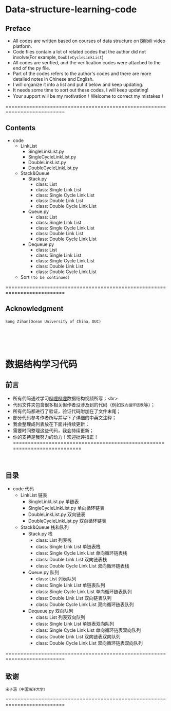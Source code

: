 # Data-structure-learning-code


## Preface
* All codes are written based on courses of data structure on [Bilibili](https://www.bilibili.com/video/av21540971? "https://www.bilibili.com/video/av21540971?") video platform. <br>
* Code files contain a lot of related codes that the author did not involve(For example, `DoubleCycleLinkList`) <br>
* All codes are verified, and the verification codes were attached to the end of the py file. <br>
* Part of the codes refers to the author's codes and there are more detailed notes in Chinese and English. <br>
* I will organize it into a list and put it below and keep updating. <br>
* It needs some time to sort out these codes, I will keep updating! <br>
* Your support will be my motivation！Welcome to correct my mistakes！<br>

==========================================================================
<br>

## Contents

* code
  * LinkList
    * SingleLinkList.py
    * SingleCycleLinkList.py
    * DoubleLinkList.py
    * DoubleCycleLinkList.py
  * Stack&Queue
    * Stack.py
      * class: List
      * class: Single Link List
      * class: Single Cycle Link List
      * class: Double Link List
      * class: Double Cycle Link List
    * Queue.py
      * class: List
      * class: Single Link List
      * class: Single Cycle Link List
      * class: Double Link List
      * class: Double Cycle Link List
    * Dequeue.py
      * class: List
      * class: Single Link List
      * class: Single Cycle Link List
      * class: Double Link List
      * class: Double Cycle Link List
  * Sort `(to be continued)`
  
 
==========================================================================
<br>

## Acknowledgment
`Song Zihan(Ocean University of China，OUC)`





<br> <br> <br>
# 数据结构学习代码


## 前言
* 所有代码通过学习[哔哩哔哩](https://www.bilibili.com/video/av21540971? "https://www.bilibili.com/video/av21540971?")数据结构视频所写；<br>
* 代码文件夹包含很多相关但作者没涉及到的代码（例如`双向循环链表`等）；<br>
* 所有代码都进行了验证，验证代码附加在了文件末尾；<br>
* 部分代码参考作者所写并写下了详细的中英文注释；<br>
* 我会整理成列表放在下面并持续更新；<br>
* 需要时间整理这些代码，我会持续更新；<br>
* 你的支持是我努力的动力！欢迎批评指正！<br>
==========================================================================
<br>

## 目录

* code 代码
  * LinkList 链表
    * SingleLinkList.py 单链表
    * SingleCycleLinkList.py 单向循环链表
    * DoubleLinkList.py 双向链表
    * DoubleCycleLinkList.py 双向循环链表
  * Stack&Queue 栈和队列
    * Stack.py 栈
      * class: List 列表栈
      * class: Single Link List 单链表栈
      * class: Single Cycle Link List 单向循环链表栈
      * class: Double Link List 双向链表栈
      * class: Double Cycle Link List 双向循环链表栈
    * Queue.py 队列
      * class: List 列表队列
      * class: Single Link List 单链表队列
      * class: Single Cycle Link List 单向循环链表队列
      * class: Double Link List 双向链表队列
      * class: Double Cycle Link List 双向循环链表队列
    * Dequeue.py 双向队列
      * class: List 列表双向队列
      * class: Single Link List 单链表双向队列
      * class: Single Cycle Link List 单向循环链表双向队列
      * class: Double Link List 双向链表双向队列
      * class: Double Cycle Link List 双向循环链表双向队列
      
==========================================================================
<br> 

## 致谢 

`宋子涵（中国海洋大学）`

 
==========================================================================
<br>
